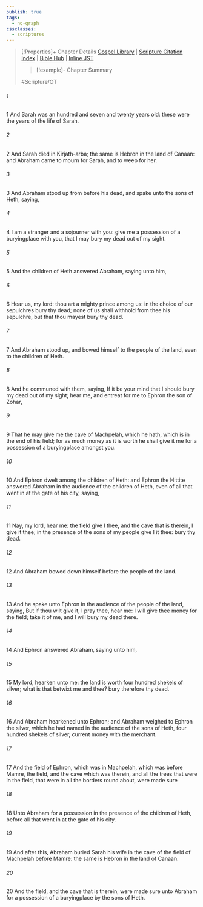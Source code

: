```yaml
---
publish: true
tags:
  - no-graph
cssclasses:
  - scriptures
---
```

>[!Properties]+ Chapter Details
>[Gospel Library](https://churchofjesuschrist.org/study/scriptures/ot/gen/23?lang=eng)    |    [Scripture Citation Index](https://scriptures.byu.edu/#06517::c06517)    |    [Bible Hub](https://biblehub.com/genesis/23.htm)    |    [Inline JST](https://scripturetoolbox.com/html/ic/Genesis/23.html)
>>[!example]- Chapter Summary
>> 
> 
>
>#Scripture/OT
###### 1
1 And Sarah was an hundred and seven and twenty years old: these were the years of the life of Sarah.
###### 2
2 And Sarah died in Kirjath-arba; the same is Hebron in the land of Canaan: and Abraham came to mourn for Sarah, and to weep for her.
###### 3
3 And Abraham stood up from before his dead, and spake unto the sons of Heth, saying,
###### 4
4 I am a stranger and a sojourner with you: give me a possession of a buryingplace with you, that I may bury my dead out of my sight.
###### 5
5 And the children of Heth answered Abraham, saying unto him,
###### 6
6 Hear us, my lord: thou art a mighty prince among us: in the choice of our sepulchres bury thy dead; none of us shall withhold from thee his sepulchre, but that thou mayest bury thy dead.
###### 7
7 And Abraham stood up, and bowed himself to the people of the land, even to the children of Heth.
###### 8
8 And he communed with them, saying, If it be your mind that I should bury my dead out of my sight; hear me, and entreat for me to Ephron the son of Zohar,
###### 9
9 That he may give me the cave of Machpelah, which he hath, which is in the end of his field; for as much money as it is worth he shall give it me for a possession of a buryingplace amongst you.
###### 10
10 And Ephron dwelt among the children of Heth: and Ephron the Hittite answered Abraham in the audience of the children of Heth, even of all that went in at the gate of his city, saying,
###### 11
11 Nay, my lord, hear me: the field give I thee, and the cave that is therein, I give it thee; in the presence of the sons of my people give I it thee: bury thy dead.
###### 12
12 And Abraham bowed down himself before the people of the land.
###### 13
13 And he spake unto Ephron in the audience of the people of the land, saying, But if thou wilt give it, I pray thee, hear me: I will give thee money for the field; take it of me, and I will bury my dead there.
###### 14
14 And Ephron answered Abraham, saying unto him,
###### 15
15 My lord, hearken unto me: the land is worth four hundred shekels of silver; what is that betwixt me and thee? bury therefore thy dead.
###### 16
16 And Abraham hearkened unto Ephron; and Abraham weighed to Ephron the silver, which he had named in the audience of the sons of Heth, four hundred shekels of silver, current money with the merchant.
###### 17
17 And the field of Ephron, which was in Machpelah, which was before Mamre, the field, and the cave which was therein, and all the trees that were in the field, that were in all the borders round about, were made sure
###### 18
18 Unto Abraham for a possession in the presence of the children of Heth, before all that went in at the gate of his city.
###### 19
19 And after this, Abraham buried Sarah his wife in the cave of the field of Machpelah before Mamre: the same is Hebron in the land of Canaan.
###### 20
20 And the field, and the cave that is therein, were made sure unto Abraham for a possession of a buryingplace by the sons of Heth.
